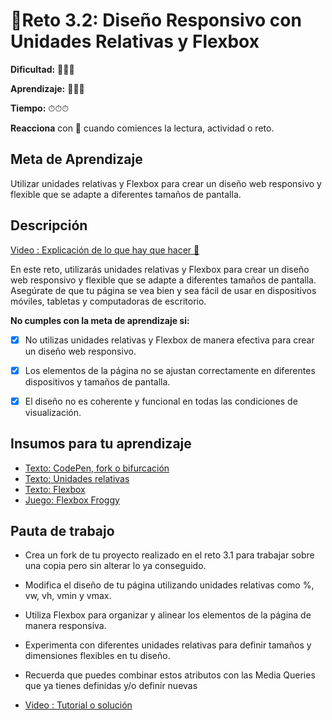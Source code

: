 # 🔹Reto 3.2: Diseño Responsivo con Unidades Relativas y Flexbox

**Dificultad:** 🌻🌻🌻

**Aprendizaje:** 🍯🍯🍯 

**Tiempo:** ⏱⏱⏱ 

**Reacciona** con 👀 cuando comiences la lectura, actividad o reto.

## Meta de Aprendizaje

Utilizar unidades relativas y Flexbox para crear un diseño web responsivo y flexible que se adapte a diferentes tamaños de pantalla.

## Descripción

[Video : Explicación de lo que hay que hacer 🌟]()

En este reto, utilizarás unidades relativas y Flexbox para crear un diseño web responsivo y flexible que se adapte a diferentes tamaños de pantalla. Asegúrate de que tu página se vea bien y sea fácil de usar en dispositivos móviles, tabletas y computadoras de escritorio.

**No cumples con la meta de aprendizaje si:**

- [x] No utilizas unidades relativas y Flexbox de manera efectiva para crear un diseño web responsivo.
- [x] Los elementos de la página no se ajustan correctamente en diferentes dispositivos y tamaños de pantalla.
- [x] El diseño no es coherente y funcional en todas las condiciones de visualización. 


## Insumos para tu aprendizaje

- [Texto: CodePen, fork o bifurcación](https://laboratoria1.gitbook.io/codigom/curriculum_dev/topics/editors_codepen_fork)
- [Texto: Unidades relativas](https://laboratoria1.gitbook.io/codigom/curriculum_dev/topics/css_units)
- [Texto: Flexbox](https://laboratoria1.gitbook.io/codigom/curriculum_dev/topics/css_flexbox)
- [Juego: Flexbox Froggy](https://flexboxfroggy.com/)

## Pauta de trabajo

- Crea un fork de tu proyecto realizado en el reto 3.1 para trabajar sobre una copia pero sin alterar lo ya conseguido.

- Modifica el diseño de tu página utilizando unidades relativas como %, vw, vh, vmin y vmax.

- Utiliza Flexbox para organizar y alinear los elementos de la página de manera responsiva.

- Experimenta con diferentes unidades relativas para definir tamaños y dimensiones flexibles en tu diseño.

- Recuerda que puedes combinar estos atributos con las Media Queries que ya tienes definidas y/o definir nuevas


- [Video : Tutorial o solución]()
